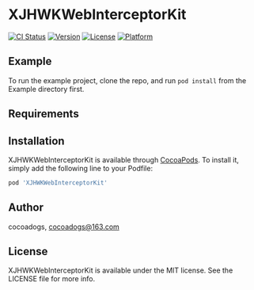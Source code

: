 # XJHWKWebInterceptorKit

[![CI Status](https://img.shields.io/travis/cocoadogs/XJHWKWebInterceptorKit.svg?style=flat)](https://travis-ci.org/cocoadogs/XJHWKWebInterceptorKit)
[![Version](https://img.shields.io/cocoapods/v/XJHWKWebInterceptorKit.svg?style=flat)](https://cocoapods.org/pods/XJHWKWebInterceptorKit)
[![License](https://img.shields.io/cocoapods/l/XJHWKWebInterceptorKit.svg?style=flat)](https://cocoapods.org/pods/XJHWKWebInterceptorKit)
[![Platform](https://img.shields.io/cocoapods/p/XJHWKWebInterceptorKit.svg?style=flat)](https://cocoapods.org/pods/XJHWKWebInterceptorKit)

## Example

To run the example project, clone the repo, and run `pod install` from the Example directory first.

## Requirements

## Installation

XJHWKWebInterceptorKit is available through [CocoaPods](https://cocoapods.org). To install
it, simply add the following line to your Podfile:

```ruby
pod 'XJHWKWebInterceptorKit'
```

## Author

cocoadogs, cocoadogs@163.com

## License

XJHWKWebInterceptorKit is available under the MIT license. See the LICENSE file for more info.
